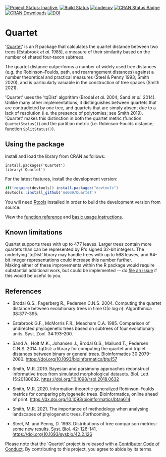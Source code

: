 [![Project Status: Inactive.](https://www.repostatus.org/badges/latest/inactive.svg)](https://www.repostatus.org/#inactive)
[![Build Status](https://travis-ci.org/ms609/Quartet.svg?branch=master)](https://travis-ci.org/ms609/Quartet)
[![codecov](https://codecov.io/gh/ms609/Quartet/branch/master/graph/badge.svg)](https://codecov.io/gh/ms609/Quartet)
[![CRAN Status Badge](https://www.r-pkg.org/badges/version/Quartet)](https://cran.r-project.org/package=Quartet)
[![CRAN Downloads](https://cranlogs.r-pkg.org/badges/Quartet)](https://cran.r-project.org/package=Quartet)
[![DOI](https://zenodo.org/badge/80424189.svg)](https://zenodo.org/badge/latestdoi/80424189)

# Quartet

'[Quartet](https://ms609.github.io/Quartet/)' is an R package that calculates 
the quartet distance between two trees (Estabrook _et al._ 1985),
a measure of their similarity based on the number of shared four-taxon subtrees.

The quartet distance outperforms a number of widely used tree distances 
(e.g. the Robinson–Foulds, path, and rearrangement distances) against a number
theoretical and practical measures (Steel & Penny 1993; Smith 2020),
and is particularly valuable in the construction of tree spaces (Smith 2021).

'Quartet' uses the 'tqDist' algorithm (Brodal _et al._ 2004; Sand _et al._ 2014).
Unlike many other implementations, it distinguishes between quartets that are
contradicted by one tree,
and quartets that are simply absent due to a lack of resolution (i.e.
the presence of polytomies; see Smith 2019).
'Quartet' makes this distinction in both the quartet metric (function
`QuartetStatus()`) and the partition metric (i.e. Robinson-Foulds distance;
function `SplitStatus()`).

## Using the package
Install and load the library from CRAN as follows:
```
install.packages('Quartet')
library('Quartet')
```

For the latest features, install the development version:
```r
if(!require(devtools)) install.packages("devtools")
devtools::install_github('ms609/Quartet')
```

You will need [Rtools](https://cran.r-project.org/bin/windows/Rtools/) installed 
in order to build the development version from source.

View the [function reference](https://ms609.github.io/Quartet/reference/)
and [basic usage instructions](https://ms609.github.io/Quartet/articles/Using-Quartet.html).

## Known limitations

Quartet supports trees with up to 477 leaves.  Larger trees contain more 
quartets than can be represented by R's signed 32-bit integers.
The underlying 'tqDist' library may handle trees with up to 568 leaves,
and 64-bit integer representations could increase this number further.  
Making either of these improvements within the R package 
would require substantial additional work, but could be implemented -- do
[file an issue](https://github.com/ms609/Quartet/issues/new/) if this would be
useful to you.

## References

- Brodal G.S., Fagerberg R., Pedersen C.N.S. 2004. Computing the quartet 
  distance between evolutionary trees in time O(_n_ log _n_). 
  Algorithmica 38:377–395.

- Estabrook G.F., McMorris F.R., Meacham C.A. 1985. Comparison of undirected 
  phylogenetic trees based on subtrees of four evolutionary units. 
  Syst. Zool. 34:193–200.

- Sand A., Holt M.K., Johansen J., Brodal G.S., Mailund T., Pedersen C.N.S. 2014.
  tqDist: a library for computing the quartet and triplet distances between 
  binary or general trees. 
  Bioinformatics 30:2079–2080. https://doi.org/10.1093/bioinformatics/btu157

- Smith, M.R. 2019. Bayesian and parsimony approaches reconstruct 
  informative trees from simulated morphological datasets. Biol. Lett.
  15:20180632. https://doi.org/10.1098/rsbl.2018.0632

- Smith, M.R. 2020. Information theoretic generalized Robinson–Foulds metrics 
  for comparing phylogenetic trees. Bioinformatics, online ahead of print.
  https://dx.doi.org/10.1093/bioinformatics/btaa614

- Smith, M.R. 2021. The importance of methodology when analysing landscapes of
  phylogenetic trees. Forthcoming.

- Steel, M. and Penny, D. 1993. Distributions of tree comparison metrics:
  some new results. Syst. Biol. 42: 126-141.
  https://doi.org/10.1093/sysbio/42.2.126

Please note that the 'Quartet' project is released with a
[Contributor Code of Conduct](https://ms609.github.io/Quartet/CODE_OF_CONDUCT.html).
By contributing to this project, you agree to abide by its terms.
